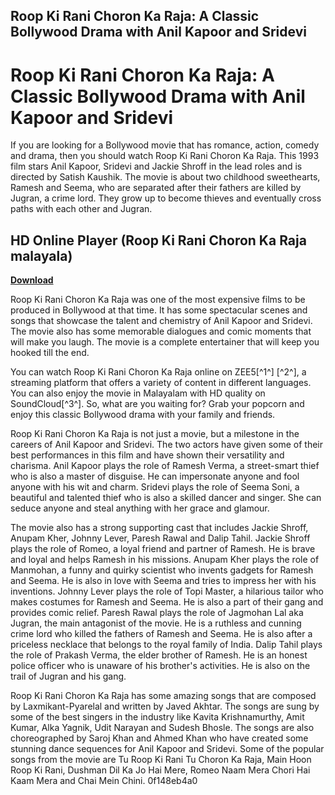 ## Roop Ki Rani Choron Ka Raja: A Classic Bollywood Drama with Anil Kapoor and Sridevi

  
# Roop Ki Rani Choron Ka Raja: A Classic Bollywood Drama with Anil Kapoor and Sridevi
  
If you are looking for a Bollywood movie that has romance, action, comedy and drama, then you should watch Roop Ki Rani Choron Ka Raja. This 1993 film stars Anil Kapoor, Sridevi and Jackie Shroff in the lead roles and is directed by Satish Kaushik. The movie is about two childhood sweethearts, Ramesh and Seema, who are separated after their fathers are killed by Jugran, a crime lord. They grow up to become thieves and eventually cross paths with each other and Jugran.
 
## HD Online Player (Roop Ki Rani Choron Ka Raja malayala)


[**Download**](https://www.google.com/url?q=https%3A%2F%2Furllio.com%2F2tM6ln&sa=D&sntz=1&usg=AOvVaw1Ee2Jz_tz2qUQfbPhrhs9U)

  
Roop Ki Rani Choron Ka Raja was one of the most expensive films to be produced in Bollywood at that time. It has some spectacular scenes and songs that showcase the talent and chemistry of Anil Kapoor and Sridevi. The movie also has some memorable dialogues and comic moments that will make you laugh. The movie is a complete entertainer that will keep you hooked till the end.
  
You can watch Roop Ki Rani Choron Ka Raja online on ZEE5[^1^] [^2^], a streaming platform that offers a variety of content in different languages. You can also enjoy the movie in Malayalam with HD quality on SoundCloud[^3^]. So, what are you waiting for? Grab your popcorn and enjoy this classic Bollywood drama with your family and friends.

Roop Ki Rani Choron Ka Raja is not just a movie, but a milestone in the careers of Anil Kapoor and Sridevi. The two actors have given some of their best performances in this film and have shown their versatility and charisma. Anil Kapoor plays the role of Ramesh Verma, a street-smart thief who is also a master of disguise. He can impersonate anyone and fool anyone with his wit and charm. Sridevi plays the role of Seema Soni, a beautiful and talented thief who is also a skilled dancer and singer. She can seduce anyone and steal anything with her grace and glamour.
  
The movie also has a strong supporting cast that includes Jackie Shroff, Anupam Kher, Johnny Lever, Paresh Rawal and Dalip Tahil. Jackie Shroff plays the role of Romeo, a loyal friend and partner of Ramesh. He is brave and loyal and helps Ramesh in his missions. Anupam Kher plays the role of Manmohan, a funny and quirky scientist who invents gadgets for Ramesh and Seema. He is also in love with Seema and tries to impress her with his inventions. Johnny Lever plays the role of Topi Master, a hilarious tailor who makes costumes for Ramesh and Seema. He is also a part of their gang and provides comic relief. Paresh Rawal plays the role of Jagmohan Lal aka Jugran, the main antagonist of the movie. He is a ruthless and cunning crime lord who killed the fathers of Ramesh and Seema. He is also after a priceless necklace that belongs to the royal family of India. Dalip Tahil plays the role of Prakash Verma, the elder brother of Ramesh. He is an honest police officer who is unaware of his brother's activities. He is also on the trail of Jugran and his gang.
  
Roop Ki Rani Choron Ka Raja has some amazing songs that are composed by Laxmikant-Pyarelal and written by Javed Akhtar. The songs are sung by some of the best singers in the industry like Kavita Krishnamurthy, Amit Kumar, Alka Yagnik, Udit Narayan and Sudesh Bhosle. The songs are also choreographed by Saroj Khan and Ahmed Khan who have created some stunning dance sequences for Anil Kapoor and Sridevi. Some of the popular songs from the movie are Tu Roop Ki Rani Tu Choron Ka Raja, Main Hoon Roop Ki Rani, Dushman Dil Ka Jo Hai Mere, Romeo Naam Mera Chori Hai Kaam Mera and Chai Mein Chini.
 0f148eb4a0
